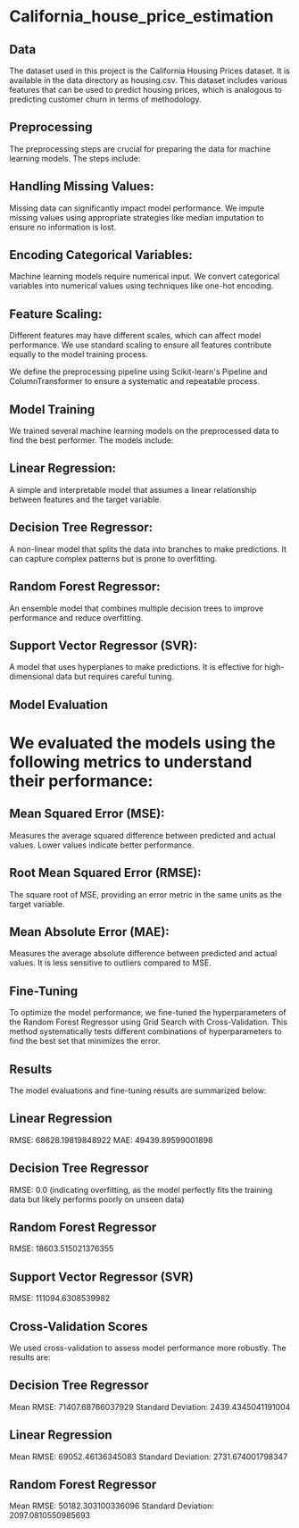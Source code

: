 # California_house_price_estimation
## Data
The dataset used in this project is the California Housing Prices dataset. It is available in the data directory as housing.csv. This dataset includes various features that can be used to predict housing prices, which is analogous to predicting customer churn in terms of methodology.

## Preprocessing
The preprocessing steps are crucial for preparing the data for machine learning models. The steps include:

## Handling Missing Values: 
Missing data can significantly impact model performance. We impute missing values using appropriate strategies like median imputation to ensure no information is lost.

## Encoding Categorical Variables: 
Machine learning models require numerical input. We convert categorical variables into numerical values using techniques like one-hot encoding.

## Feature Scaling: 
Different features may have different scales, which can affect model performance. We use standard scaling to ensure all features contribute equally to the model training process.

We define the preprocessing pipeline using Scikit-learn's Pipeline and ColumnTransformer to ensure a systematic and repeatable process.

## Model Training
We trained several machine learning models on the preprocessed data to find the best performer. The models include:

## Linear Regression: 
A simple and interpretable model that assumes a linear relationship between features and the target variable.

## Decision Tree Regressor: 
A non-linear model that splits the data into branches to make predictions. It can capture complex patterns but is prone to overfitting.

## Random Forest Regressor: 
An ensemble model that combines multiple decision trees to improve performance and reduce overfitting.

## Support Vector Regressor (SVR): 
A model that uses hyperplanes to make predictions. It is effective for high-dimensional data but requires careful tuning.

## Model Evaluation

# We evaluated the models using the following metrics to understand their performance:

## Mean Squared Error (MSE): 
Measures the average squared difference between predicted and actual values. Lower values indicate better performance.

## Root Mean Squared Error (RMSE): 
The square root of MSE, providing an error metric in the same units as the target variable.

## Mean Absolute Error (MAE): 
Measures the average absolute difference between predicted and actual values. It is less sensitive to outliers compared to MSE.

## Fine-Tuning
To optimize the model performance, we fine-tuned the hyperparameters of the Random Forest Regressor using Grid Search with Cross-Validation. This method systematically tests different combinations of hyperparameters to find the best set that minimizes the error.

## Results
The model evaluations and fine-tuning results are summarized below:

## Linear Regression
RMSE: 68628.19819848922
MAE: 49439.89599001898
## Decision Tree Regressor
RMSE: 0.0 (indicating overfitting, as the model perfectly fits the training data but likely performs poorly on unseen data)
## Random Forest Regressor
RMSE: 18603.515021376355
## Support Vector Regressor (SVR)
RMSE: 111094.6308539982
## Cross-Validation Scores
We used cross-validation to assess model performance more robustly. The results are:

## Decision Tree Regressor
Mean RMSE: 71407.68766037929
Standard Deviation: 2439.4345041191004
## Linear Regression
Mean RMSE: 69052.46136345083
Standard Deviation: 2731.674001798347
## Random Forest Regressor
Mean RMSE: 50182.303100336096
Standard Deviation: 2097.0810550985693
